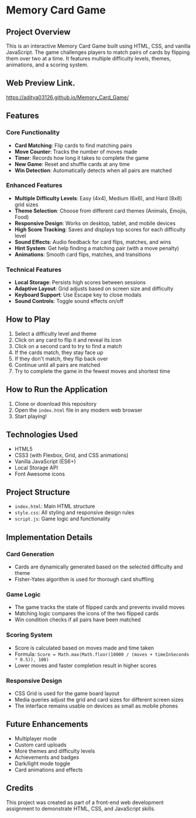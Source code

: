 # Memory Card Game

## Project Overview
This is an interactive Memory Card Game built using HTML, CSS, and vanilla JavaScript. The game challenges players to match pairs of cards by flipping them over two at a time. It features multiple difficulty levels, themes, animations, and a scoring system.
## Web Preview Link.
https://aditya03126.github.io/Memory_Card_Game/

## Features

### Core Functionality
- **Card Matching**: Flip cards to find matching pairs
- **Move Counter**: Tracks the number of moves made
- **Timer**: Records how long it takes to complete the game
- **New Game**: Reset and shuffle cards at any time
- **Win Detection**: Automatically detects when all pairs are matched

### Enhanced Features
- **Multiple Difficulty Levels**: Easy (4x4), Medium (6x6), and Hard (8x8) grid sizes
- **Theme Selection**: Choose from different card themes (Animals, Emojis, Food)
- **Responsive Design**: Works on desktop, tablet, and mobile devices
- **High Score Tracking**: Saves and displays top scores for each difficulty level
- **Sound Effects**: Audio feedback for card flips, matches, and wins
- **Hint System**: Get help finding a matching pair (with a move penalty)
- **Animations**: Smooth card flips, matches, and transitions

### Technical Features
- **Local Storage**: Persists high scores between sessions
- **Adaptive Layout**: Grid adjusts based on screen size and difficulty
- **Keyboard Support**: Use Escape key to close modals
- **Sound Controls**: Toggle sound effects on/off

## How to Play
1. Select a difficulty level and theme
2. Click on any card to flip it and reveal its icon
3. Click on a second card to try to find a match
4. If the cards match, they stay face up
5. If they don't match, they flip back over
6. Continue until all pairs are matched
7. Try to complete the game in the fewest moves and shortest time

## How to Run the Application
1. Clone or download this repository
2. Open the `index.html` file in any modern web browser
3. Start playing!

## Technologies Used
- HTML5
- CSS3 (with Flexbox, Grid, and CSS animations)
- Vanilla JavaScript (ES6+)
- Local Storage API
- Font Awesome icons

## Project Structure
- `index.html`: Main HTML structure
- `style.css`: All styling and responsive design rules
- `script.js`: Game logic and functionality

## Implementation Details

### Card Generation
- Cards are dynamically generated based on the selected difficulty and theme
- Fisher-Yates algorithm is used for thorough card shuffling

### Game Logic
- The game tracks the state of flipped cards and prevents invalid moves
- Matching logic compares the icons of the two flipped cards
- Win condition checks if all pairs have been matched

### Scoring System
- Score is calculated based on moves made and time taken
- Formula: `Score = Math.max(Math.floor(10000 / (moves + timeInSeconds * 0.5)), 100)`
- Lower moves and faster completion result in higher scores

### Responsive Design
- CSS Grid is used for the game board layout
- Media queries adjust the grid and card sizes for different screen sizes
- The interface remains usable on devices as small as mobile phones

## Future Enhancements
- Multiplayer mode
- Custom card uploads
- More themes and difficulty levels
- Achievements and badges
- Dark/light mode toggle
- Card animations and effects

## Credits
This project was created as part of a front-end web development assignment to demonstrate HTML, CSS, and JavaScript skills.
